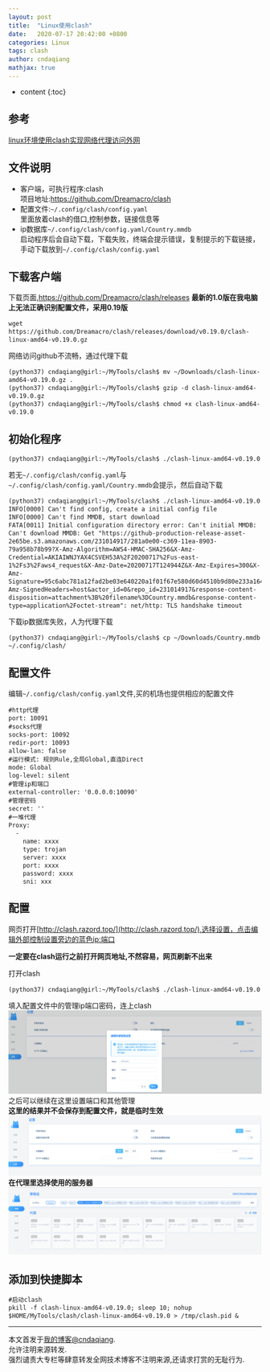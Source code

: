 ```yaml
---
layout: post
title:  "Linux使用clash"
date:   2020-07-17 20:42:00 +0800
categories: Linux
tags: clash
author: cndaqiang
mathjax: true
---
```

* content
{:toc}







## 参考
[linux环境使用clash实现网络代理访问外网](https://www.cnblogs.com/sueyyyy/p/12424178.html)

## 文件说明
- 客户端，可执行程序:clash<br>
项目地址:https://github.com/Dreamacro/clash
- 配置文件:`~/.config/clash/config.yaml`<br>
里面放着clash的借口,控制参数，链接信息等  
- ip数据库`~/.config/clash/config.yaml/Country.mmdb`<br>
启动程序后会自动下载，下载失败，终端会提示错误，复制提示的下载链接，手动下载放到`~/.config/clash/config.yaml`


## 下载客户端
下载页面,https://github.com/Dreamacro/clash/releases
**最新的1.0版在我电脑上无法正确识别配置文件，采用0.19版**
```
wget https://github.com/Dreamacro/clash/releases/download/v0.19.0/clash-linux-amd64-v0.19.0.gz
```
网络访问github不流畅，通过代理下载
```
(python37) cndaqiang@girl:~/MyTools/clash$ mv ~/Downloads/clash-linux-amd64-v0.19.0.gz .
(python37) cndaqiang@girl:~/MyTools/clash$ gzip -d clash-linux-amd64-v0.19.0.gz 
(python37) cndaqiang@girl:~/MyTools/clash$ chmod +x clash-linux-amd64-v0.19.0 
```
## 初始化程序
```
(python37) cndaqiang@girl:~/MyTools/clash$ ./clash-linux-amd64-v0.19.0
```
若无`~/.config/clash/config.yaml`与`~/.config/clash/config.yaml/Country.mmdb`会提示，然后自动下载
```
(python37) cndaqiang@girl:~/MyTools/clash$ ./clash-linux-amd64-v0.19.0 
INFO[0000] Can't find config, create a initial config file 
INFO[0000] Can't find MMDB, start download              
FATA[0011] Initial configuration directory error: Can't initial MMDB: Can't download MMDB: Get "https://github-production-release-asset-2e65be.s3.amazonaws.com/231014917/281a0e00-c369-11ea-8903-79a958b78b99?X-Amz-Algorithm=AWS4-HMAC-SHA256&X-Amz-Credential=AKIAIWNJYAX4CSVEH53A%2F20200717%2Fus-east-1%2Fs3%2Faws4_request&X-Amz-Date=20200717T124944Z&X-Amz-Expires=300&X-Amz-Signature=95c6abc781a12fad2be03e640220a1f01f67e580d60d4510b9d80e233a164fbc&X-Amz-SignedHeaders=host&actor_id=0&repo_id=231014917&response-content-disposition=attachment%3B%20filename%3DCountry.mmdb&response-content-type=application%2Foctet-stream": net/http: TLS handshake timeout 
```
下载ip数据库失败，人为代理下载
```
(python37) cndaqiang@girl:~/MyTools/clash$ cp ~/Downloads/Country.mmdb ~/.config/clash/
```

## 配置文件
编辑`~/.config/clash/config.yaml`文件,买的机场也提供相应的配置文件
```
#http代理
port: 10091
#socks代理
socks-port: 10092
redir-port: 10093
allow-lan: false
#运行模式: 规则Rule,全局Global,直连Direct
mode: Global
log-level: silent
#管理ip和端口
external-controller: '0.0.0.0:10090'
#管理密码
secret: ''
#一堆代理
Proxy:
  -
    name: xxxx
    type: trojan
    server: xxxx
    port: xxxx
    password: xxxx
    sni: xxx
```

## 配置

网页打开[http://clash.razord.top/](http://clash.razord.top/),选择设置，点击编辑外部控制设置旁边的蓝色ip:端口

**一定要在clash运行之前打开网页地址,不然容易，网页刷新不出来**

打开clash
```
(python37) cndaqiang@girl:~/MyTools/clash$ ./clash-linux-amd64-v0.19.0 
```

填入配置文件中的管理ip端口密码，连上clash
![](/uploads/2020/07/clash.png)
之后可以继续在这里设置端口和其他管理<br>
**这里的结果并不会保存到配置文件，就是临时生效**
![](/uploads/2020/07/clash2.png)
**在代理里选择使用的服务器**
![](/uploads/2020/07/clash3.png)

## 添加到快捷脚本
```
#启动clash
pkill -f clash-linux-amd64-v0.19.0; sleep 10; nohup $HOME/MyTools/clash/clash-linux-amd64-v0.19.0 > /tmp/clash.pid &
```
------
本文首发于[我的博客@cndaqiang](https://cndaqiang.github.io/).<br>
允许注明来源转发.<br>
强烈谴责大专栏等肆意转发全网技术博客不注明来源,还请求打赏的无耻行为.
